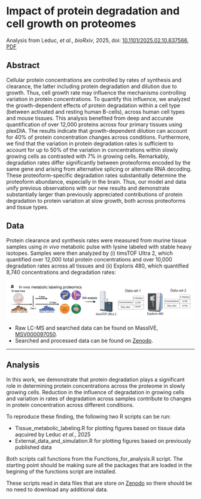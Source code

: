 # Impact of protein degradation and cell growth on proteomes
Analysis from Leduc, *et al.*, *bioRxiv*, 2025, doi: [10.1101/2025.02.10.637566](https://doi.org/10.1101/2025.02.10.637566), [PDF](https://slavovlab.net/Slavov-Lab-Publications/2025_Protein-Clearence.pdf)

## Abstract
Cellular protein concentrations are controlled by rates of synthesis and clearance, the latter including protein degradation and dilution due to growth. Thus, cell growth rate may influence the mechanisms controlling variation in protein concentrations. To quantify this influence, we analyzed the growth-dependent effects of protein degradation within a cell type (between activated and resting human B-cells), across human cell types and mouse tissues. This analysis benefited from deep and accurate quantification of over 12,000 proteins across four primary tissues using plexDIA. The results indicate that growth-dependent dilution can account for 40% of protein concentration changes across conditions. Furthermore, we find that the variation in protein degradation rates is sufficient to account for up to 50% of the variation in concentrations within slowly growing cells as contrasted with 7% in growing cells. Remarkably, degradation rates differ significantly between proteoforms encoded by the same gene and arising from alternative splicing or alternate RNA decoding. These proteoform-specific degradation rates substantially determine the proteoform abundance, especially in the brain. Thus, our model and data unify previous observations with our new results and demonstrate substantially larger than previously appreciated contributions of protein degradation to protein variation at slow growth, both across proteoforms and tissue types.


## Data
Protein clearance and synthesis rates were measured from murine tissue samples using *in vivo* metabolic pulse with lysine labeled with stable heavy isotopes. Samples were then analyzed by (i) timsTOF Ultra 2, which quantified over 12,000 total protein concentrations and over 10,000 degradation rates across all tissues and (ii) Exploris 480, which quantified 8,740 concentrations and degradation rates:

![](Protein-Degradation-MouseTissues-Datasets.png)

- Raw LC-MS and searched data can be found on MassIVE, [MSV000097050](https://massive.ucsd.edu/ProteoSAFe/dataset.jsp?task=732135590e454112b315f6e610891080).
- Searched and processed data can be found on [Zenodo](https://zenodo.org/records/14827610).

----- 
  

## Analysis 
In this work, we demonstrate that protein degradation plays a significant role in determining protein concentrations across the proteome in slowly growing cells. Reduction in the influence of degradation in growing cells and variation in rates of degradation across samples contribute to changes in protein concentration across different conditions. 

To reproduce these finding, the following two R scripts can be run:
- Tissue_metabolic_labeling.R for plotting figures based on tissue data aqcuired by Leduc *et al.*, 2025
- External_data_and_simulation.R for plotting figures based on previously published data


Both scripts call functions from the Functions_for_analysis.R script. 
The starting point should be making sure all the packages that are loaded in the begining of the functions script are installed.

These scripts read in data files that are store on [Zenodo](https://zenodo.org/records/14827610) so there should be no need to download any additional data.

